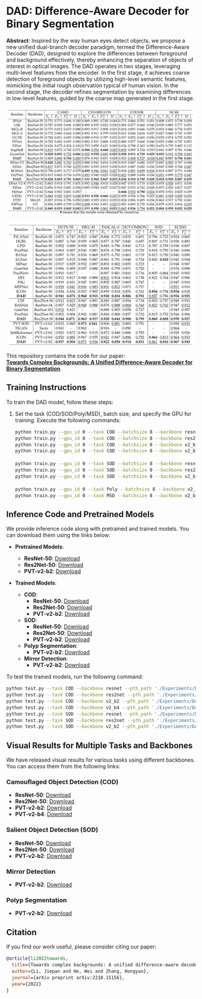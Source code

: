 
# DAD: Difference-Aware Decoder for Binary Segmentation

**Abstract**: Inspired by the way human eyes detect objects, we propose a new unified dual-branch decoder paradigm, termed the Difference-Aware Decoder (DAD), designed to explore the differences between foreground and background effectively, thereby enhancing the separation of objects of interest in optical images. The DAD operates in two stages, leveraging multi-level features from the encoder. In the first stage, it achieves coarse detection of foreground objects by utilizing high-level semantic features, mimicking the initial rough observation typical of human vision. In the second stage, the decoder refines segmentation by examining differences in low-level features, guided by the coarse map generated in the first stage.

![COD](COD.png)

![SOD](SOD.png)

This repository contains the code for our paper:  
**[Towards Complex Backgrounds: A Unified Difference-Aware Decoder for Binary Segmentation](https://arxiv.org/abs/2210.15156)**.

## Training Instructions

To train the DAD model, follow these steps:

1. Set the task (COD/SOD/Poly/MSD), batch size, and specify the GPU for training. Execute the following commands:

   ```bash
   python train.py --gpu_id 0 --task COD --batchsize 8 --backbone resnet
   python train.py --gpu_id 0 --task COD --batchsize 8 --backbone res2net
   python train.py --gpu_id 0 --task COD --batchsize 8 --backbone v2_b2
   python train.py --gpu_id 0 --task COD --batchsize 8 --backbone v2_b4

   python train.py --gpu_id 0 --task SOD --batchsize 8 --backbone resnet
   python train.py --gpu_id 0 --task SOD --batchsize 8 --backbone res2net
   python train.py --gpu_id 0 --task SOD --batchsize 8 --backbone v2_b2

   python train.py --gpu_id 0 --task Poly --batchsize 8 --backbone v2_b2
   python train.py --gpu_id 0 --task MSD --batchsize 8 --backbone v2_b2
   ```

## Inference Code and Pretrained Models

We provide inference code along with pretrained and trained models. You can download them using the links below:

- **Pretrained Models**:
  - **ResNet-50**: [Download](https://pan.baidu.com/s/1JmgYZXXWsU_6xfnO3tKApA?pwd=xnhz)
  - **Res2Net-50**: [Download](https://pan.baidu.com/s/1JmgYZXXWsU_6xfnO3tKApA?pwd=xnhz)
  - **PVT-v2-b2**: [Download](https://pan.baidu.com/s/1JmgYZXXWsU_6xfnO3tKApA?pwd=xnhz)

- **Trained Models**:
  - **COD**:
    - **ResNet-50**: [Download](https://pan.baidu.com/s/1JmgYZXXWsU_6xfnO3tKApA?pwd=xnhz)
    - **Res2Net-50**: [Download](https://pan.baidu.com/s/1JmgYZXXWsU_6xfnO3tKApA?pwd=xnhz)
    - **PVT-v2-b2**: [Download](https://pan.baidu.com/s/1JmgYZXXWsU_6xfnO3tKApA?pwd=xnhz)
  - **SOD**:
    - **ResNet-50**: [Download](https://pan.baidu.com/s/1JmgYZXXWsU_6xfnO3tKApA?pwd=xnhz)
    - **Res2Net-50**: [Download](https://pan.baidu.com/s/1JmgYZXXWsU_6xfnO3tKApA?pwd=xnhz)
    - **PVT-v2-b2**: [Download](https://pan.baidu.com/s/1JmgYZXXWsU_6xfnO3tKApA?pwd=xnhz)
  - **Polyp Segmentation**:
    - **PVT-v2-b2**: [Download](https://pan.baidu.com/s/1JmgYZXXWsU_6xfnO3tKApA?pwd=xnhz)
  - **Mirror Detection**:
    - **PVT-v2-b2**: [Download](https://pan.baidu.com/s/1JmgYZXXWsU_6xfnO3tKApA?pwd=xnhz)

To test the trained models, run the following command:

```bash
python test.py --task COD --backbone resnet --pth_path './Experiments/DAD/'
python test.py --task COD --backbone res2net --pth_path './Experiments/DAD/'
python test.py --task COD --backbone v2_b2 --pth_path './Experiments/DAD/'
python test.py --task COD --backbone v2_b4 --pth_path './Experiments/DAD/'
python test.py --task SOD --backbone resnet --pth_path './Experiments/DAD/'
python test.py --task SOD --backbone res2net --pth_path './Experiments/DAD/'
python test.py --task SOD --backbone v2_b2 --pth_path './Experiments/DAD/'
```

## Visual Results for Multiple Tasks and Backbones

We have released visual results for various tasks using different backbones. You can access them from the following links:

### Camouflaged Object Detection (COD)

- **ResNet-50**: [Download](https://pan.baidu.com/s/1JmgYZXXWsU_6xfnO3tKApA?pwd=xnhz)
- **Res2Net-50**: [Download](https://pan.baidu.com/s/1JmgYZXXWsU_6xfnO3tKApA?pwd=xnhz)
- **PVT-v2-b2**: [Download](https://pan.baidu.com/s/1JmgYZXXWsU_6xfnO3tKApA?pwd=xnhz)
- **PVT-v2-b4**: [Download]( https://pan.baidu.com/s/10skNCkRxHybFiygGMXSiMA?pwd=dadp)

### Salient Object Detection (SOD)

- **ResNet-50**: [Download](https://pan.baidu.com/s/1JmgYZXXWsU_6xfnO3tKApA?pwd=xnhz)
- **Res2Net-50**: [Download](https://pan.baidu.com/s/1JmgYZXXWsU_6xfnO3tKApA?pwd=xnhz)
- **PVT-v2-b2**: [Download](https://pan.baidu.com/s/1JmgYZXXWsU_6xfnO3tKApA?pwd=xnhz)

### Mirror Detection

- **PVT-v2-b2**: [Download](https://pan.baidu.com/s/1JmgYZXXWsU_6xfnO3tKApA?pwd=xnhz)

### Polyp Segmentation

- **PVT-v2-b2**: [Download](https://pan.baidu.com/s/1JmgYZXXWsU_6xfnO3tKApA?pwd=xnhz)

## Citation

If you find our work useful, please consider citing our paper:

```bibtex
@article{li2022towards,
  title={Towards complex backgrounds: A unified difference-aware decoder for binary segmentation},
  author={Li, Jiepan and He, Wei and Zhang, Hongyan},
  journal={arXiv preprint arXiv:2210.15156},
  year={2022}
}
```
